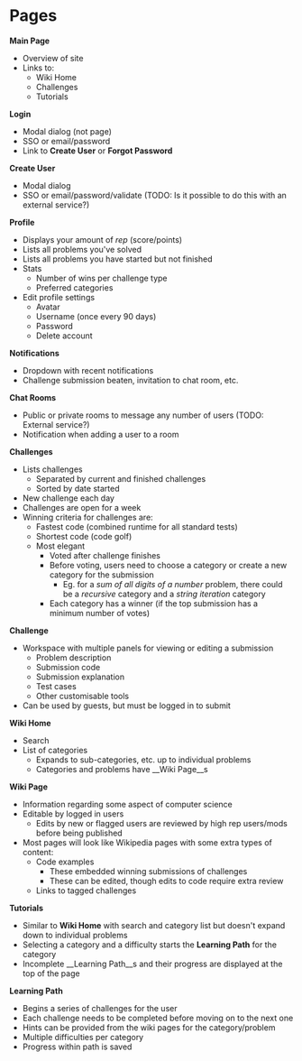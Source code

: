 # Pages

__Main Page__
- Overview of site
- Links to:
  - Wiki Home
  - Challenges
  - Tutorials

__Login__
- Modal dialog (not page)
- SSO or email/password
- Link to __Create User__ or __Forgot Password__

__Create User__
- Modal dialog
- SSO or email/password/validate (TODO: Is it possible to do this with an external service?)

__Profile__
- Displays your amount of *rep* (score/points)
- Lists all problems you've solved
- Lists all problems you have started but not finished
- Stats
  - Number of wins per challenge type
  - Preferred categories
- Edit profile settings
  - Avatar
  - Username (once every 90 days)
  - Password
  - Delete account

__Notifications__
- Dropdown with recent notifications
- Challenge submission beaten, invitation to chat room, etc.

__Chat Rooms__
- Public or private rooms to message any number of users (TODO: External service?)
- Notification when adding a user to a room


__Challenges__
- Lists challenges
  - Separated by current and finished challenges
  - Sorted by date started
- New challenge each day
- Challenges are open for a week
- Winning criteria for challenges are:
  - Fastest code (combined runtime for all standard tests)
  - Shortest code (code golf)
  - Most elegant
    - Voted after challenge finishes
    - Before voting, users need to choose a category or create a new category for the submission
      - Eg. for a *sum of all digits of a number* problem, there could be a *recursive* category and a
        *string iteration* category
    - Each category has a winner (if the top submission has a minimum number of votes)

__Challenge__
- Workspace with multiple panels for viewing or editing a submission
  - Problem description
  - Submission code
  - Submission explanation
  - Test cases
  - Other customisable tools
- Can be used by guests, but must be logged in to submit


__Wiki Home__
- Search
- List of categories
  - Expands to sub-categories, etc. up to individual problems
  - Categories and problems have __Wiki Page__s

__Wiki Page__
- Information regarding some aspect of computer science
- Editable by logged in users
  - Edits by new or flagged users are reviewed by high rep users/mods before being published
- Most pages will look like Wikipedia pages with some extra types of content:
  - Code examples
    - These embedded winning submissions of challenges
    - These can be edited, though edits to code require extra review
  - Links to tagged challenges


__Tutorials__
- Similar to __Wiki Home__ with search and category list but doesn't expand down to individual problems
- Selecting a category and a difficulty starts the __Learning Path__ for the category
- Incomplete __Learning Path__s and their progress are displayed at the top of the page

__Learning Path__
- Begins a series of challenges for the user
- Each challenge needs to be completed before moving on to the next one
- Hints can be provided from the wiki pages for the category/problem
- Multiple difficulties per category
- Progress within path is saved
